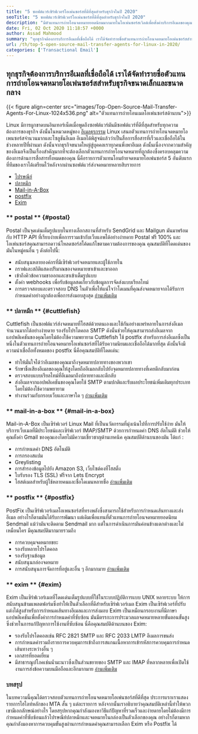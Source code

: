 ```yaml
---
title: "5 ซอฟต์แวร์เซิร์ฟเวอร์โอเพ่นซอร์สที่ดีที่สุดสำหรับธุรกิจในปี 2020" 
seoTitle: "5 ซอฟต์แวร์เซิร์ฟเวอร์โอเพ่นซอร์สที่ดีที่สุดสำหรับธุรกิจในปี 2020" 
description: "มีตัวแทนการถ่ายโอนจดหมายยอดนิยมมากมายในโอเพ่นซอร์สเวิลด์เพื่อตั้งค่าบริการอีเมลของคุณเองเช่น Gmail เรามีเซิร์ฟเวอร์จดหมาย 5 อันดับแรก" 
date: Fri, 02 Oct 2020 11:18:57 +0000
author: Assad Mahmood
summary: "ทุกธุรกิจต้องการบริการอีเมลที่เชื่อถือได้ เราได้จัดทำรายชื่อตัวแทนการถ่ายโอนจดหมายโอเพ่นซอร์สสำหรับธุรกิจขนาดเล็กและขนาดกลาง" 
url: /th/top-5-open-source-mail-transfer-agents-for-linux-in-2020/
categories: ['Transactional Email']
---
```


## ทุกธุรกิจต้องการบริการอีเมลที่เชื่อถือได้ เราได้จัดทำรายชื่อตัวแทนการถ่ายโอนจดหมายโอเพ่นซอร์สสำหรับธุรกิจขนาดเล็กและขนาดกลาง

{{< figure align=center src="images/Top-Open-Source-Mail-Transfer-Agents-For-Linux-1024x536.png" alt="ตัวแทนการถ่ายโอนเมลโอเพ่นซอร์สด้านบน">}}

Linux มีการผูกขาดบนอินเทอร์เน็ตเมื่อพูดถึงซอฟต์แวร์มันมีซอฟต์แวร์ที่ดีที่สุดสำหรับทุกความต้องการของธุรกิจ ดังนั้นในหมวดหมู่ของ [อีเมลธุรกรรม][1] Linux เสนอตัวแทนการถ่ายโอนจดหมายโอเพนซอร์สจำนวนมากและโซลูชันอีเมล
อีเมลได้พิสูจน์แล้วว่าเป็นสื่อการสื่อสารที่เร็วและเชื่อถือได้ในช่วงหลายปีที่ผ่านมา ดังนั้นจากธุรกิจขนาดใหญ่สู่บุคคลเราทุกคนพึ่งพาอีเมล ดังนั้นเนื่องจากความสำคัญของอีเมลจึงเป็นเรื่องสำคัญมากที่จะต้องเลือกตัวแทนการถ่ายโอนจดหมายที่ถูกต้องซึ่งครอบคลุมความต้องการด้านการสื่อสารทั้งหมดของคุณ
นี่คือรายการตัวแทนโอนย้ายจดหมายโอเพ่นซอร์ส 5 อันดับแรกที่ทีมของเราได้เตรียมไว้หลังจากผ่านซอฟต์แวร์ส่งจดหมายหลายสิบรายการ
  * [ไปรษณีย์][2]
  * [ปลาหมึก][3]
  * [Mail-in-A-Box][4]
  * [postfix][5]
  * [Exim][6]

### ** postal ** {#postal}
Postal เป็นจุดเด่นเต็มรูปแบบในทางเลือกสถานที่สำหรับ SendGrid และ Mailgun มันมาพร้อมกับ HTTP API ที่เรียบง่ายเพื่อการรวมเข้ากับเว็บแอพได้อย่างง่ายดาย Postal ฟรี 100% และโอเพ่นซอร์สคุณสามารถดาวน์โหลดซอร์สโค้ดแก้ไขตามความต้องการของคุณ
คุณสมบัติที่โดดเด่นของมันในหมู่คนอื่น ๆ ดังต่อไปนี้:
  * สนับสนุนหลายองค์กรที่มีเซิร์ฟเวอร์จดหมายและผู้ใช้ภายใน
  * กราฟและสถิติแสดงปริมาณของจดหมายขาเข้าและขาออก
  * เข้าถึงคิวข้อความขาออกและขาเข้าเต็มรูปแบบ
  * ตั้งค่า webhooks เพื่อรับข้อมูลสดเกี่ยวกับข้อมูลการจัดส่งแบบเรียลไทม์
  * การตรวจสอบและตรวจสอบ DNS ในตัวเพื่อให้แน่ใจว่าโดเมนที่คุณส่งจดหมายจากได้รับการกำหนดค่าอย่างถูกต้องเพื่อการส่งมอบสูงสุด
    [อ่านเพิ่มเติม][7]

### ** ปลาหมึก ** {#cuttlefish}
Cuttlefish เป็นซอฟต์แวร์ส่งจดหมายที่โฮสต์ด้วยตนเองและใช้กันอย่างแพร่หลายในการส่งอีเมลจำนวนมากได้อย่างง่ายดาย รองรับโปรโตคอล SMTP ดังนั้นช่วยให้คุณสามารถส่งอีเมลจากแอปพลิเคชันของคุณโดยไม่ต้องใช้ความพยายาม Cuttlefish ใช้ postfix สำหรับการส่งอีเมลซึ่งเป็นหนึ่งในตัวแทนการถ่ายโอนจดหมายโอเพ่นซอร์สที่ได้รับความนิยมและเชื่อถือได้มากที่สุด ดังนั้นจึงมีความน่าเชื่อถือทั้งหมดของ postfix
นี่คือคุณสมบัติที่โดดเด่น:
  * ทำให้มั่นใจได้ว่าอีเมลของคุณมาถึงจุดหมายปลายทางของพวกเขา
  * รักษาชื่อเสียงอีเมลของคุณให้สูงโดยถืออีเมลกลับไปยังจุดหมายปลายทางที่เคยตีกลับมาก่อน
  * ตรวจสอบแบบเรียลไทม์ที่อีเมลมาถึงปลายทางและตีกลับ
  * ส่งอีเมลจากแอปพลิเคชันของคุณโดยใช้ SMTP ตามปกติและรับผลประโยชน์เพิ่มเติมทุกประเภทโดยไม่ต้องใช้ความพยายาม
  * ทำงานร่วมกับกรอบเว็บและภาษาใด ๆ
    [อ่านเพิ่มเติม][8]

### ** mail-in-a-box ** {#mail-in-a-box}
Mail-in-A-Box เป็นเซิร์ฟเวอร์ Linux Mail ที่เป็นนวัตกรรมที่มุ่งเน้นไปที่การปรับใช้ง่าย มันให้บริการเว็บเมลที่มีประโยชน์และเซิร์ฟเวอร์ IMAP/SMTP ด้วยการกำหนดค่า DNS อัตโนมัติ ช่วยให้คุณตั้งค่า Gmail ของคุณเองโดยไม่มีความเชี่ยวชาญด้านเทคนิค คุณสมบัติด้านบนของมัน ได้แก่ :
  * การกำหนดค่า DNS อัตโนมัติ
  * การกรองสแปม
  * Greylisting
  * การสำรองข้อมูลไปยัง Amazon S3, เว็บไซต์คงที่โฮสติ้ง
  * ใบรับรอง TLS (SSL) ฟรีจาก Lets Encrypt
  * โฮสต์เมลสำหรับผู้ใช้หลายคนและชื่อโดเมนหลายชื่อ
    [อ่านเพิ่มเติม][9]

### ** postfix ** {#postfix}
PostFix เป็นเซิร์ฟเวอร์เมลโอเพนซอร์สที่ทรงพลังซึ่งสามารถใช้สำหรับการกำหนดเส้นทางและส่งอีเมล อย่างไรก็ตามมันได้รับการพัฒนา แต่เดิมเพื่อแทนที่ตัวแทนการถ่ายโอนจดหมายยอดนิยม Sendmail แม้ว่ามันจะติดตาม Sendmail มาก แต่ในการดำเนินการมันค่อนข้างแตกต่างและไม่เหมือนใคร มีคุณสมบัติมากมายรวมถึง
  * การควบคุมจดหมายขยะ
  * รองรับหลายโปรโตคอล
  * รองรับฐานข้อมูล
  * สนับสนุนกล่องจดหมาย
  * การสนับสนุนการจัดการที่อยู่และอื่น ๆ อีกมากมาย
    [อ่านเพิ่มเติม][10]

### ** exim ** {#exim}
Exim เป็นเซิร์ฟเวอร์เมลที่โดดเด่นเต็มรูปแบบที่ใช้ในระบบปฏิบัติการแบบ UNIX หลายระบบ ให้การสนับสนุนข้ามแพลตฟอร์มซึ่งทำให้เป็นตัวเลือกที่ดีสำหรับเซิร์ฟเวอร์เมล Exim เป็นเซิร์ฟเวอร์ที่ปรับแต่งได้สูงสำหรับการกำหนดเส้นทางอีเมลและการส่งมอบ Exim เป็นเหมือนกรอบงานที่มีภาษาแอปพลิเคชันเพื่อตั้งค่าการกำหนดค่าที่ซับซ้อน มันมีตรรกะการประมวลผลจดหมายหลายขั้นตอนขั้นสูงซึ่งช่วยในการแก้ปัญหาการใช้งานที่ซับซ้อน นี่คือคุณสมบัติด้านบนของ Exim:
  * รองรับโปรโตคอลเช่น RFC 2821 SMTP และ RFC 2033 LMTP อีเมลการขนส่ง
  * การกำหนดค่ารวมถึงรายการควบคุมการเข้าถึงการสแกนเนื้อหาการเข้ารหัสการควบคุมการกำหนดเส้นทางระหว่างอื่น ๆ
  * เอกสารที่ยอดเยี่ยม
  * มีสาธารณูปโภคเช่นน้ำมะนาวซึ่งเป็นส่วนขยายของ SMTP และ IMAP ที่หลากหลายเพื่อเปิดใช้งานการส่งข้อความบนมือถือและอีกมากมาย
    [อ่านเพิ่มเติม][11]

### บทสรุป
ในบทความนี้คุณได้ตรวจสอบตัวแทนการถ่ายโอนจดหมายโอเพ่นซอร์สที่ดีที่สุด ประการแรกเราแสดงรายการไฮไลท์หลักของ MTA สั้น ๆ แต่ละรายการ หลังจากนั้นเราอธิบายว่าคุณสมบัติเหล่านี้ทำให้พวกเขามีเอกลักษณ์อย่างไร โดยสรุปหากคุณกำลังมองหาวิธีแก้ปัญหาที่รวดเร็วและง่ายดายโดยไม่ต้องมีการกำหนดค่าที่ซับซ้อนแล้วไปรษณีย์ปลาหมึกและจดหมายในกล่องเป็นตัวเลือกของคุณ อย่างไรก็ตามหากคุณกำลังมองหาการควบคุมขั้นสูงผ่านการกำหนดค่าคุณสามารถเลือก Exim หรือ Postfix ได้

  
[1]: https://products.containerize.com/transactional-email
[2]: #postal
[3]: #cuttlefish
[4]: #mail-in-a-box
[5]: #postfix
[6]: #exim
[7]: https://products.containerize.com/transactional-email/postal
[8]: https://products.containerize.com/transactional-email/cuttlefish
[9]: https://products.containerize.com/transactional-email/mail-in-a-box
[10]: https://products.containerize.com/transactional-email/postfix
[11]: https://products.containerize.com/transactional-email/exim
